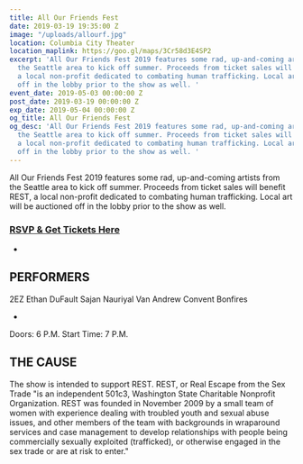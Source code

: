 ```yaml
---
title: All Our Friends Fest
date: 2019-03-19 19:35:00 Z
image: "/uploads/allourf.jpg"
location: Columbia City Theater
location_maplink: https://goo.gl/maps/3Cr58d3E4SP2
excerpt: 'All Our Friends Fest 2019 features some rad, up-and-coming artists from
  the Seattle area to kick off summer. Proceeds from ticket sales will benefit REST,
  a local non-profit dedicated to combating human trafficking. Local art will be auctioned
  off in the lobby prior to the show as well. '
event_date: 2019-05-03 00:00:00 Z
post_date: 2019-03-19 00:00:00 Z
exp_date: 2019-05-04 00:00:00 Z
og_title: All Our Friends Fest
og_desc: 'All Our Friends Fest 2019 features some rad, up-and-coming artists from
  the Seattle area to kick off summer. Proceeds from ticket sales will benefit REST,
  a local non-profit dedicated to combating human trafficking. Local art will be auctioned
  off in the lobby prior to the show as well. '
---
```


All Our Friends Fest 2019 features some rad, up-and-coming artists from the Seattle area to kick off summer. Proceeds from ticket sales will benefit REST, a local non-profit dedicated to combating human trafficking. Local art will be auctioned off in the lobby prior to the show as well. 

### [RSVP & Get Tickets Here](https://www.facebook.com/events/399967797232027/)
-
PERFORMERS
-
2EZ 
Ethan DuFault
Sajan Nauriyal
Van Andrew
Convent Bonfires

-
Doors: 6 P.M.
Start Time: 7 P.M.

THE CAUSE
-
The show is intended to support REST. REST, or Real Escape from the Sex Trade "is an independent 501c3, Washington State Charitable Nonprofit Organization. REST was founded in November 2009 by a small team of women with experience dealing with troubled youth and sexual abuse issues, and other members of the team with backgrounds in wraparound services and case management to develop relationships with people being commercially sexually exploited (trafficked), or otherwise engaged in the sex trade or are at risk to enter."